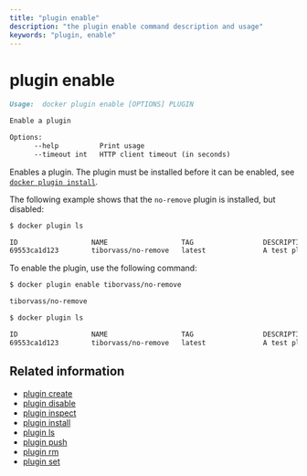 ```yaml
---
title: "plugin enable"
description: "the plugin enable command description and usage"
keywords: "plugin, enable"
---
```


<!-- This file is maintained within the docker/docker Github
     repository at https://github.com/docker/docker/. Make all
     pull requests against that repo. If you see this file in
     another repository, consider it read-only there, as it will
     periodically be overwritten by the definitive file. Pull
     requests which include edits to this file in other repositories
     will be rejected.
-->

# plugin enable

```markdown
Usage:  docker plugin enable [OPTIONS] PLUGIN

Enable a plugin

Options:
      --help          Print usage
      --timeout int   HTTP client timeout (in seconds)
```

Enables a plugin. The plugin must be installed before it can be enabled,
see [`docker plugin install`](plugin_install.md).


The following example shows that the `no-remove` plugin is installed,
but disabled:

```bash
$ docker plugin ls

ID                  NAME                  TAG                 DESCRIPTION                ENABLED
69553ca1d123        tiborvass/no-remove   latest              A test plugin for Docker   false
```

To enable the plugin, use the following command:

```bash
$ docker plugin enable tiborvass/no-remove

tiborvass/no-remove

$ docker plugin ls

ID                  NAME                  TAG                 DESCRIPTION                ENABLED
69553ca1d123        tiborvass/no-remove   latest              A test plugin for Docker   true
```

## Related information

* [plugin create](plugin_create.md)
* [plugin disable](plugin_disable.md)
* [plugin inspect](plugin_inspect.md)
* [plugin install](plugin_install.md)
* [plugin ls](plugin_ls.md)
* [plugin push](plugin_push.md)
* [plugin rm](plugin_rm.md)
* [plugin set](plugin_set.md)
